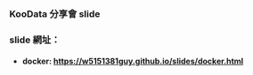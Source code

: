 ### KooData 分享會 slide

### slide 網址：

- #### docker: https://w5151381guy.github.io/slides/docker.html
